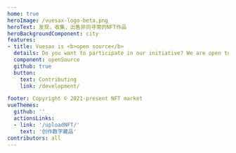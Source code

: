```yaml
---
home: true
heroImage: /vuesax-logo-beta.png
heroText: 发现，收集，出售非同寻常的NFT作品
heroBackgroundComponent: city
features:
- title: Vuesax is <b>open source</b>
  details: Do you want to participate in our initiative? We are open to receive all kinds of contributions and suggestions..
  component: openSource
  github: true
  button:
    text: Contributing
    link: /development/

footer: Copyright © 2021-present NFT market
vueThemes:
  github: ''
  actionsLinks:
  - link: '/uploadNFT/'
    text: '创作数字藏品'
contributors: all
---
```

